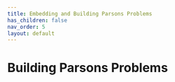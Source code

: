```yaml
---
title: Embedding and Building Parsons Problems
has_children: false
nav_order: 5
layout: default
---
```


# Building Parsons Problems

